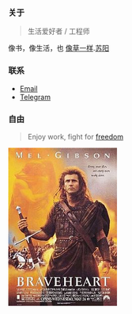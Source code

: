 ### 关于

> 生活爱好者 / 工程师

像书，像生活，也 [像草一样](http://www.xiami.com/song/1769941357?spm=a1z1s.6843761.226669510.9.GjjORv&amp;from=search_popup_song).[苏阳](http://baike.baidu.com/subview/1157875/5594570.htm?fr=aladdin)

### 联系

* [Email](mailto:stuarthua.cn@gmail.com)
* <a target="_blank" href="https://t.me/stuarthua">Telegram</a>

### 自由

>Enjoy work, fight for [freedom](https://zh.wikipedia.org/zh-hans/%E5%8B%87%E6%95%A2%E7%9A%84%E5%BF%83)

![freedom](/assets/img/braveheart.jpg)
